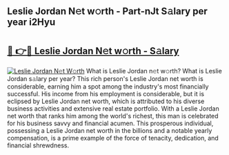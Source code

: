 ## Leslie Jordan N𝚎t w𝚘rth - Part-nJt S𝚊lary per year i2Hyu

# <h2><a href="http://gc0ol3.nevu.top/?p=Leslie+Jordan">🔗 👉🔴 Leslie Jordan N𝚎t w𝚘rth - S𝚊lary</a></h2>

[![Leslie Jordan N𝚎t W𝚘rth](https://i.imgur.com/Oavwk0R.jpeg)](http://gc0ol3.nevu.top/?p=Leslie+Jordan)
What is Leslie Jordan n𝚎t w𝚘rth? What is Leslie Jordan s𝚊lary per year?
This rich person's Leslie Jordan net worth is considerable, earning him a spot among the industry's most financially successful. His income from his employment is considerable, but it is eclipsed by Leslie Jordan net worth, which is attributed to his diverse business activities and extensive real estate portfolio. With a Leslie Jordan net worth that ranks him among the world's richest, this man is celebrated for his business savvy and financial acumen. This prosperous individual, possessing a Leslie Jordan net worth in the billions and a notable yearly compensation, is a prime example of the force of tenacity, dedication, and financial shrewdness.

